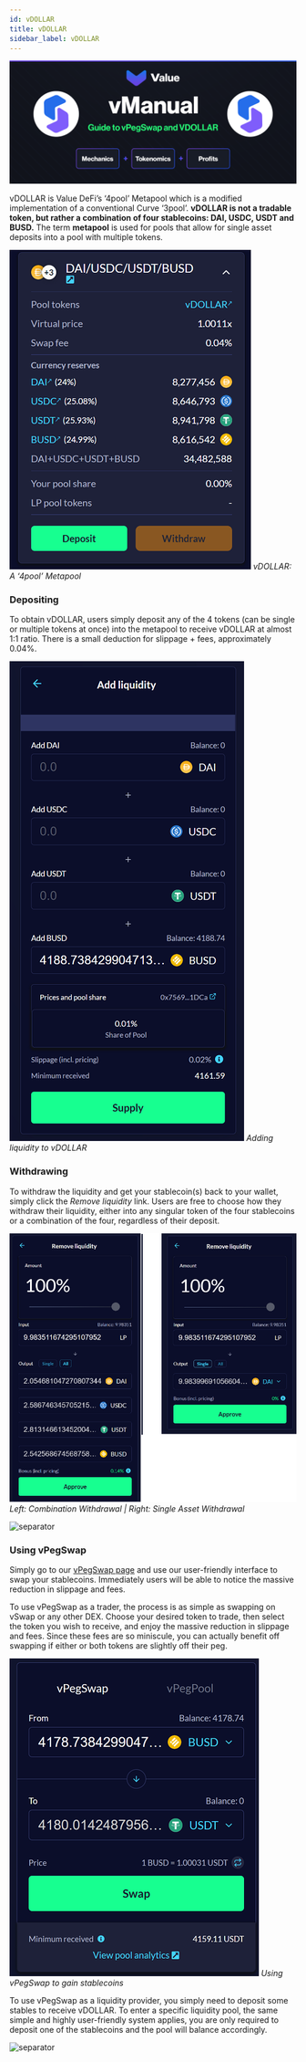 ```yaml
---
id: vDOLLAR
title: vDOLLAR
sidebar_label: vDOLLAR
---
```


![vDOLLAR](../img/vDOLLAR.png)

vDOLLAR is Value DeFi’s ‘4pool’ Metapool which is a modified implementation of a conventional Curve ‘3pool’.
**vDOLLAR is not a tradable token, but rather a combination of four stablecoins: DAI, USDC, USDT and BUSD.** 
The term **metapool** is used for pools that allow for single asset deposits into a pool with multiple tokens.

![vDOLLAR](../img/vDOLLAR1.png)
_vDOLLAR: A ‘4pool’ Metapool_

### Depositing

To obtain vDOLLAR, users simply deposit any of the 4 tokens (can be single or multiple tokens at once) into the metapool to receive vDOLLAR at almost 1:1 ratio. 
There is a small deduction for slippage + fees, approximately 0.04%.

![vDOLLAR](../img/vDOLLAR2.png)
_Adding liquidity to vDOLLAR_

### Withdrawing
To withdraw the liquidity and get your stablecoin(s) back to your wallet, simply click the *Remove liquidity* link. 
Users are free to choose how they withdraw their liquidity, either into any singular token of the four stablecoins or a combination of the four, regardless of their deposit.

![vDOLLAR](../img/vDOLLAR3.png)
_Left: Combination Withdrawal | Right: Single Asset Withdrawal_

![separator](../img/seperator.png)
### Using vPegSwap

Simply go to our [vPegSwap page](https://bsc.valuedefi.io/#/vpeg-swap) and use our user-friendly interface to swap your stablecoins. 
Immediately users will be able to notice the massive reduction in slippage and fees. 

To use vPegSwap as a trader, the process is as simple as swapping on vSwap or any other DEX.
Choose your desired token to trade, then select the token you wish to receive, and enjoy the massive reduction in slippage and fees.
Since these fees are so miniscule, you can actually benefit off swapping if either or both tokens are slightly off their peg.

![vDOLLAR](../img/vDOLLAR4.png)
_Using vPegSwap to gain stablecoins_

To use vPegSwap as a liquidity provider, you simply need to deposit some stables to receive vDOLLAR.
To enter a specific liquidity pool, the same simple and highly user-friendly system applies, you are only required to deposit one of the stablecoins and the pool will balance accordingly.

![separator](../img/seperator.png)

